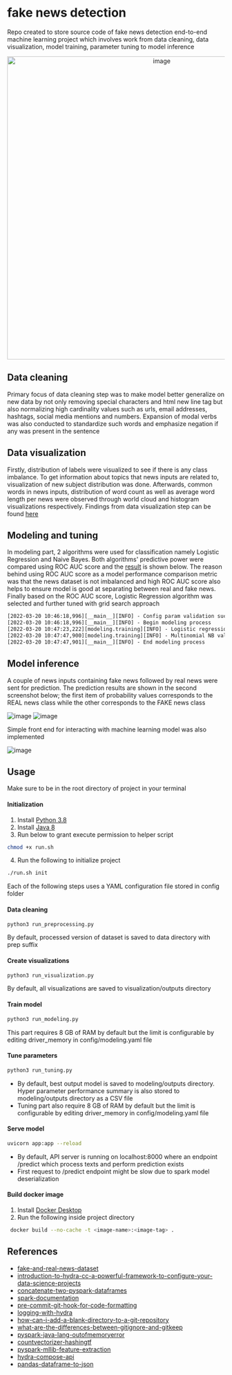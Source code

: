 # fake news detection

Repo created to store source code of fake news detection end-to-end machine learning project which involves work from data cleaning, data visualization, model training, parameter tuning to model inference

<p align="center">
<img width="700" alt="image" src="https://user-images.githubusercontent.com/57994731/197405205-67cabf38-fb75-4b59-a15b-db400ff4fc47.png">
</p>

## Data cleaning
Primary focus of data cleaning step was to make model better generalize on new data by not only removing special characters and html new line tag but also normalizing high cardinality values such as urls, email addresses, hashtags, social media mentions and numbers. Expansion of modal verbs was also conducted to standardize such words and emphasize negation if any was present in the sentence

## Data visualization
Firstly, distribution of labels were visualized to see if there is any class imbalance. To get information about topics that news inputs are related to, visualization of new subject distribution was done. Afterwards, common words in news inputs, distribution of word count as well as average word length per news were observed through world cloud and histogram visualizations respectively. Findings from data visualization step can be found [here](https://github.com/ppkgtmm/fake-news-detection/blob/main/visualization/README.md)

## Modeling and tuning
In modeling part, 2 algorithms were used for classification namely Logistic Regression and Naive Bayes. Both algorithms' predictive power were compared using ROC AUC score and the [result](https://github.com/ppkgtmm/fake-news-detection/blob/main/outputs/2022-03-20/10-46-18/run_modeling.log) is shown below. The reason behind using ROC AUC score as a model performance comparison metric was that the news dataset is not imbalanced and high ROC AUC score also helps to ensure model is good at separating between real and fake news. Finally based on the ROC AUC score, Logistic Regression algorithm was selected and further tuned with grid search approach

```txt
[2022-03-20 10:46:18,996][__main__][INFO] - Config param validation successful
[2022-03-20 10:46:18,996][__main__][INFO] - Begin modeling process
[2022-03-20 10:47:23,222][modeling.training][INFO] - Logistic regression validation AUC score : 0.9832343375176522
[2022-03-20 10:47:47,900][modeling.training][INFO] - Multinomial NB validation AUC score : 0.9409717055993653
[2022-03-20 10:47:47,901][__main__][INFO] - End modeling process
```

## Model inference
A couple of news inputs containing fake news followed by real news were sent for prediction. The prediction results are shown in the second screenshot below; the first item of probability values corresponds to the REAL news class while the other corresponds to the FAKE news class

![image](https://user-images.githubusercontent.com/57994731/159123995-4a1aba6e-85ed-4b8b-aea9-17942d356ce9.png)
![image](https://user-images.githubusercontent.com/57994731/159161557-11d163a5-06e8-494b-acf4-fe4b28be4f95.png)

Simple front end for interacting with machine learning model was also implemented

![image](https://github.com/ppkgtmm/fake-news-detection/assets/57994731/b10fa0db-0812-4462-bbd5-fa26c453f036)

## Usage

Make sure to be in the root directory of project in your terminal

#### Initialization
1. Install [Python 3.8](https://www.python.org/downloads/)
2. Install [Java 8](https://www.oracle.com/java/technologies/downloads/)
3. Run below to grant execute permission to helper script

```sh
chmod +x run.sh
```

4. Run the following to initialize project
```sh
./run.sh init
```

Each of the following steps uses a YAML configuration file stored in config folder

#### Data cleaning

```sh
python3 run_preprocessing.py
```

By default, processed version of dataset is saved to data directory with prep suffix


#### Create visualizations

```sh
python3 run_visualization.py
```

By default, all visualizations are saved to visualization/outputs directory

#### Train model

```sh
python3 run_modeling.py
```

This part requires 8 GB of RAM by default but the limit is configurable by editing driver_memory in config/modeling.yaml file

#### Tune parameters

```sh
python3 run_tuning.py
```
- By default, best output model is saved to modeling/outputs directory. Hyper parameter performance summary is also stored to modeling/outputs directory as a CSV file
- Tuning part also require 8 GB of RAM by default but the limit is configurable by editing driver_memory in config/modeling.yaml file
  
#### Serve model

```sh
uvicorn app:app --reload
```
- By default, API server is running on localhost:8000 where an endpoint /predict which process texts and perform prediction exists
- First request to /predict endpoint might be slow due to spark model deserialization

#### Build docker image
1. Install [Docker Desktop](https://www.docker.com/products/docker-desktop/)
2. Run the following inside project directory 
```sh
 docker build --no-cache -t <image-name>:<image-tag> .
```

## References
- [fake-and-real-news-dataset](https://www.kaggle.com/datasets/clmentbisaillon/fake-and-real-news-dataset)
- [introduction-to-hydra-cc-a-powerful-framework-to-configure-your-data-science-projects](https://towardsdatascience.com/introduction-to-hydra-cc-a-powerful-framework-to-configure-your-data-science-projects-ed65713a53c6)
- [concatenate-two-pyspark-dataframes](https://stackoverflow.com/questions/37332434/concatenate-two-pyspark-dataframes)
- [spark-documentation](https://spark.apache.org/docs/3.1.1/)
- [pre-commit-git-hook-for-code-formatting](https://pre-commit.com/)
- [logging-with-hydra](https://hydra.cc/docs/tutorials/basic/running_your_app/logging/)
- [how-can-i-add-a-blank-directory-to-a-git-repository](https://stackoverflow.com/questions/115983/how-can-i-add-a-blank-directory-to-a-git-repository)
- [what-are-the-differences-between-gitignore-and-gitkeep](https://stackoverflow.com/questions/7229885/what-are-the-differences-between-gitignore-and-gitkeep)
- [pyspark-java-lang-outofmemoryerror](https://stackoverflow.com/questions/32336915/pyspark-java-lang-outofmemoryerror-java-heap-space)
- [countvectorizer-hashingtf](https://towardsdatascience.com/countvectorizer-hashingtf-e66f169e2d4e)
- [pyspark-mllib-feature-extraction](https://spark.apache.org/docs/1.4.1/mllib-feature-extraction.html)
- [hydra-compose-api](https://hydra.cc/docs/advanced/compose_api/)
- [pandas-dataframe-to-json](https://pandas.pydata.org/docs/reference/api/pandas.DataFrame.to_json.html)
